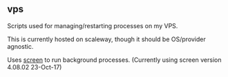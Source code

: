 ## vps

Scripts used for managing/restarting processes on my VPS.

This is currently hosted on scaleway, though it should be OS/provider agnostic.

Uses [screen](https://www.gnu.org/software/screen/) to run background processes. (Currently using screen version 4.08.02 23-Oct-17)
